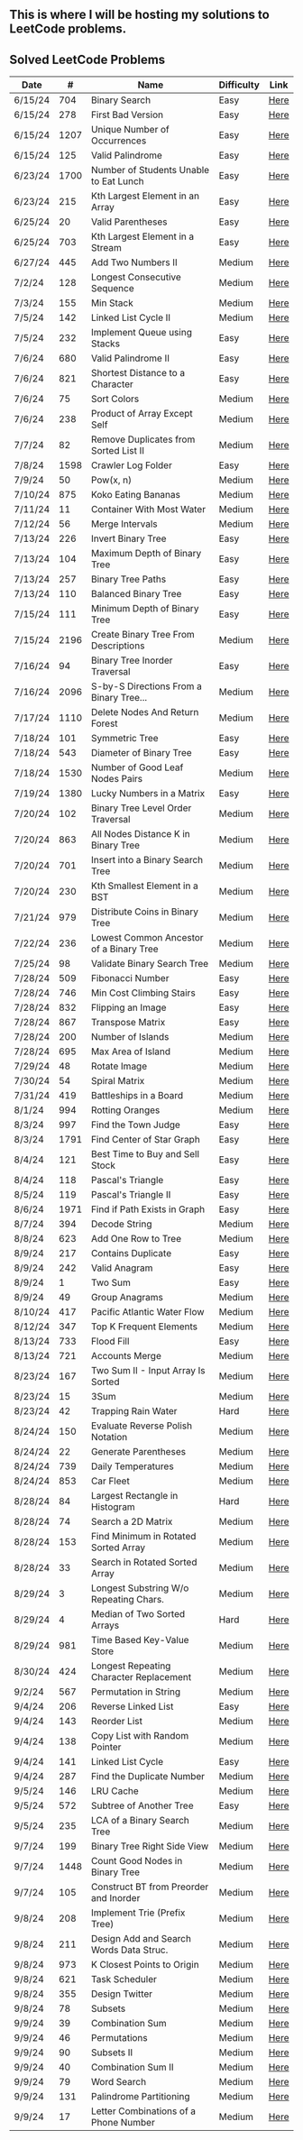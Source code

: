 ## This is where I will be hosting my solutions to LeetCode problems. 

## Solved LeetCode Problems

| Date    | #   | Name                                   | Difficulty | Link                                                                                                           |
| ------- | --- | -------------------------------------- | ---------- | -------------------------------------------------------------------------------------------------------------- |
| 6/15/24 | 704 | Binary Search                          | Easy       | [Here](https://leetcode.com/problems/binary-search/description/)                                               |
| 6/15/24 | 278 | First Bad Version                      | Easy       | [Here](https://leetcode.com/problems/first-bad-version/description/)                                           |
| 6/15/24 | 1207| Unique Number of Occurrences           | Easy       | [Here](https://leetcode.com/problems/unique-number-of-occurrences/description/)                                |
| 6/15/24 | 125 | Valid Palindrome                       | Easy       | [Here](https://leetcode.com/problems/valid-palindrome/description/)                                            |
| 6/23/24 | 1700| Number of Students Unable to Eat Lunch | Easy       | [Here](https://leetcode.com/problems/number-of-students-unable-to-eat-lunch/description/)                      |
| 6/23/24 | 215 | Kth Largest Element in an Array        | Easy       | [Here](https://leetcode.com/problems/kth-largest-element-in-an-array/description/)                             |
| 6/25/24 | 20  | Valid Parentheses                      | Easy       | [Here](https://leetcode.com/problems/valid-parentheses/description/)                                           |
| 6/25/24 | 703 | Kth Largest Element in a Stream        | Easy       | [Here](https://leetcode.com/problems/kth-largest-element-in-a-stream/description/)                             |
| 6/27/24 | 445 | Add Two Numbers II                     | Medium     | [Here](https://leetcode.com/problems/add-two-numbers-ii/description/)                                          |
| 7/2/24  | 128 | Longest Consecutive Sequence           | Medium     | [Here](https://leetcode.com/problems/longest-consecutive-sequence/description/)                                |
| 7/3/24  | 155 | Min Stack                              | Medium     | [Here](https://leetcode.com/problems/min-stack/description/)                                                   |
| 7/5/24  | 142 | Linked List Cycle II                   | Medium     | [Here](https://leetcode.com/problems/linked-list-cycle-ii/description/)                                        |
| 7/5/24  | 232 | Implement Queue using Stacks           | Easy       | [Here](https://leetcode.com/problems/implement-queue-using-stacks/description/)                                |
| 7/6/24  | 680 | Valid Palindrome II                    | Easy       | [Here](https://leetcode.com/problems/valid-palindrome-ii/description/)                                         |
| 7/6/24  | 821 | Shortest Distance to a Character       | Easy       | [Here](https://leetcode.com/problems/shortest-distance-to-a-character/description/)                            |
| 7/6/24  | 75  | Sort Colors                            | Medium     | [Here](https://leetcode.com/problems/sort-colors/description/)                                                 |
| 7/6/24  | 238 | Product of Array Except Self           | Medium     | [Here](https://leetcode.com/problems/product-of-array-except-self/description/)                                |
| 7/7/24  | 82  | Remove Duplicates from Sorted List II  | Medium     | [Here](https://leetcode.com/problems/remove-duplicates-from-sorted-list-ii/description/)                       |
| 7/8/24  | 1598| Crawler Log Folder                     | Easy       | [Here](https://leetcode.com/problems/crawler-log-folder/description/)                                          |
| 7/9/24  | 50  | Pow(x, n)                              | Medium     | [Here](https://leetcode.com/problems/powx-n/description/)                                                      |
| 7/10/24 | 875 | Koko Eating Bananas                    | Medium     | [Here](https://leetcode.com/problems/koko-eating-bananas/description/)                                         |
| 7/11/24 | 11  | Container With Most Water              | Medium     | [Here](https://leetcode.com/problems/container-with-most-water/description/)                                   |
| 7/12/24 | 56  | Merge Intervals                        | Medium     | [Here](https://leetcode.com/problems/merge-intervals/description/)                                             |
| 7/13/24 | 226 | Invert Binary Tree                     | Easy       | [Here](https://leetcode.com/problems/invert-binary-tree/description/)                                          |
| 7/13/24 | 104 | Maximum Depth of Binary Tree           | Easy       | [Here](https://leetcode.com/problems/maximum-depth-of-binary-tree/description/)                                |
| 7/13/24 | 257 | Binary Tree Paths                      | Easy       | [Here](https://leetcode.com/problems/binary-tree-paths/description/)                                           |
| 7/13/24 | 110 | Balanced Binary Tree                   | Easy       | [Here](https://leetcode.com/problems/balanced-binary-tree/description/)                                        |
| 7/15/24 | 111 | Minimum Depth of Binary Tree           | Easy       | [Here](https://leetcode.com/problems/minimum-depth-of-binary-tree/description/)                                |
| 7/15/24 | 2196| Create Binary Tree From Descriptions   | Medium     | [Here](https://leetcode.com/problems/create-binary-tree-from-descriptions/description/)                        |
| 7/16/24 | 94  | Binary Tree Inorder Traversal          | Easy       | [Here](https://leetcode.com/problems/create-binary-tree-from-descriptions/description/)                        |
| 7/16/24 | 2096| S-by-S Directions From a Binary Tree...| Medium     | [Here](https://leetcode.com/problems/step-by-step-directions-from-a-binary-tree-node-to-another/description/)  |
| 7/17/24 | 1110| Delete Nodes And Return Forest         | Medium     | [Here](https://leetcode.com/problems/delete-nodes-and-return-forest/description/)                              |
| 7/18/24 | 101 | Symmetric Tree                         | Easy       | [Here](https://leetcode.com/problems/symmetric-tree/description/)                                              |
| 7/18/24 | 543 | Diameter of Binary Tree                | Easy       | [Here](https://leetcode.com/problems/diameter-of-binary-tree/description/)                                     |
| 7/18/24 | 1530| Number of Good Leaf Nodes Pairs        | Medium     | [Here](https://leetcode.com/problems/number-of-good-leaf-nodes-pairs/description/)                             |
| 7/19/24 | 1380| Lucky Numbers in a Matrix              | Easy       | [Here](https://leetcode.com/problems/lucky-numbers-in-a-matrix/description/)                                   |
| 7/20/24 | 102 | Binary Tree Level Order Traversal      | Medium     | [Here](https://leetcode.com/problems/binary-tree-level-order-traversal/description/)                           |
| 7/20/24 | 863 | All Nodes Distance K in Binary Tree    | Medium     | [Here](https://leetcode.com/problems/all-nodes-distance-k-in-binary-tree/description/)                         |
| 7/20/24 | 701 | Insert into a Binary Search Tree       | Medium     | [Here](https://leetcode.com/problems/insert-into-a-binary-search-tree/description/)                            |
| 7/20/24 | 230 | Kth Smallest Element in a BST          | Medium     | [Here](https://leetcode.com/problems/kth-smallest-element-in-a-bst/description/)                               |
| 7/21/24 | 979 | Distribute Coins in Binary Tree        | Medium     | [Here](https://leetcode.com/problems/distribute-coins-in-binary-tree/description/)                             |
| 7/22/24 | 236 | Lowest Common Ancestor of a Binary Tree| Medium     | [Here](https://leetcode.com/problems/distribute-coins-in-binary-tree/description/)                             |
| 7/25/24 | 98  | Validate Binary Search Tree            | Medium     | [Here](https://leetcode.com/problems/validate-binary-search-tree/description/)                                 |
| 7/28/24 | 509 | Fibonacci Number                       | Easy       | [Here](https://leetcode.com/problems/fibonacci-number/description/)                                            |
| 7/28/24 | 746 | Min Cost Climbing Stairs               | Easy       | [Here](https://leetcode.com/problems/min-cost-climbing-stairs/description/)                                    |
| 7/28/24 | 832 | Flipping an Image                      | Easy       | [Here](https://leetcode.com/problems/flipping-an-image/description/)                                           |
| 7/28/24 | 867 | Transpose Matrix                       | Easy       | [Here](https://leetcode.com/problems/transpose-matrix/description/)                                            |
| 7/28/24 | 200 | Number of Islands                      | Medium     | [Here](https://leetcode.com/problems/number-of-islands/description/)                                           |
| 7/28/24 | 695 | Max Area of Island                     | Medium     | [Here](https://leetcode.com/problems/max-area-of-island/description/)                                          |
| 7/29/24 | 48  | Rotate Image                           | Medium     | [Here](https://leetcode.com/problems/rotate-image/description/)                                                |
| 7/30/24 | 54  | Spiral Matrix                          | Medium     | [Here](https://leetcode.com/problems/spiral-matrix/description/)                                               |
| 7/31/24 | 419 | Battleships in a Board                 | Medium     | [Here](https://leetcode.com/problems/battleships-in-a-board/description/)                                      |
| 8/1/24  | 994 | Rotting Oranges                        | Medium     | [Here](https://leetcode.com/problems/rotting-oranges/description/)                                             |
| 8/3/24  | 997 | Find the Town Judge                    | Easy       | [Here](https://leetcode.com/problems/find-the-town-judge/description/)                                         |
| 8/3/24  | 1791| Find Center of Star Graph              | Easy       | [Here](https://leetcode.com/problems/find-center-of-star-graph/description/)                                   |
| 8/4/24  | 121 | Best Time to Buy and Sell Stock        | Easy       | [Here](https://leetcode.com/problems/best-time-to-buy-and-sell-stock/description/)                             |
| 8/4/24  | 118 | Pascal's Triangle                      | Easy       | [Here](https://leetcode.com/problems/pascals-triangle/description/)                                            |
| 8/5/24  | 119 | Pascal's Triangle II                   | Easy       | [Here](https://leetcode.com/problems/pascals-triangle-ii/description/)                                         |
| 8/6/24  | 1971| Find if Path Exists in Graph           | Easy       | [Here](https://leetcode.com/problems/find-if-path-exists-in-graph/description/)                                |
| 8/7/24  | 394 | Decode String                          | Medium     | [Here](https://leetcode.com/problems/decode-string/description/)                                               |
| 8/8/24  | 623 | Add One Row to Tree                    | Medium     | [Here](https://leetcode.com/problems/add-one-row-to-tree/description/)                                         |
| 8/9/24  | 217 | Contains Duplicate                     | Easy       | [Here](https://leetcode.com/problems/contains-duplicate/description/)                                          |
| 8/9/24  | 242 | Valid Anagram                          | Easy       | [Here](https://leetcode.com/problems/valid-anagram/description/)                                               |
| 8/9/24  | 1   | Two Sum                                | Easy       | [Here](https://leetcode.com/problems/two-sum/description/)                                                     |
| 8/9/24  | 49  | Group Anagrams                         | Medium     | [Here](https://leetcode.com/problems/group-anagrams/description/)                                              |
| 8/10/24 | 417 | Pacific Atlantic Water Flow            | Medium     | [Here](https://leetcode.com/problems/pacific-atlantic-water-flow/description/)                                 |
| 8/12/24 | 347 | Top K Frequent Elements                | Medium     | [Here](https://leetcode.com/problems/top-k-frequent-elements/description/)                                     |
| 8/13/24 | 733 | Flood Fill                             | Easy       | [Here](https://leetcode.com/problems/flood-fill/description/)                                                  |
| 8/13/24 | 721 | Accounts Merge                         | Medium     | [Here](https://leetcode.com/problems/accounts-merge/description/)                                              |
| 8/23/24 | 167 | Two Sum II - Input Array Is Sorted     | Medium     | [Here](https://leetcode.com/problems/two-sum-ii-input-array-is-sorted/description/)                            |
| 8/23/24 | 15  | 3Sum                                   | Medium     | [Here](https://leetcode.com/problems/3sum/description/)                                                        |
| 8/23/24 | 42  | Trapping Rain Water                    | Hard       | [Here](https://leetcode.com/problems/trapping-rain-water/description/)                                         |
| 8/24/24 | 150 | Evaluate Reverse Polish Notation       | Medium     | [Here](https://leetcode.com/problems/evaluate-reverse-polish-notation/description/)                            |
| 8/24/24 | 22  | Generate Parentheses                   | Medium     | [Here](https://leetcode.com/problems/generate-parentheses/description/)                                        |
| 8/24/24 | 739 | Daily Temperatures                     | Medium     | [Here](https://leetcode.com/problems/daily-temperatures/description/)                                          |
| 8/24/24 | 853 | Car Fleet                              | Medium     | [Here](https://leetcode.com/problems/car-fleet/description/)                                                   |
| 8/28/24 | 84  | Largest Rectangle in Histogram         | Hard       | [Here](https://leetcode.com/problems/largest-rectangle-in-histogram/description/)                              |
| 8/28/24 | 74  | Search a 2D Matrix                     | Medium     | [Here](https://leetcode.com/problems/search-a-2d-matrix/description/)                                          |
| 8/28/24 | 153 |Find Minimum in Rotated Sorted Array    | Medium     | [Here](https://leetcode.com/problems/find-minimum-in-rotated-sorted-array/description/)                        |
| 8/28/24 | 33  | Search in Rotated Sorted Array         | Medium     | [Here](https://leetcode.com/problems/search-in-rotated-sorted-array/description/)                              |
| 8/29/24 | 3   | Longest Substring W/o Repeating Chars. | Medium     | [Here](https://leetcode.com/problems/longest-substring-without-repeating-characters/description/)              |
| 8/29/24 | 4   | Median of Two Sorted Arrays            | Hard       | [Here](https://leetcode.com/problems/median-of-two-sorted-arrays/description/)                                 |
| 8/29/24 | 981 | Time Based Key-Value Store             | Medium     | [Here](https://leetcode.com/problems/time-based-key-value-store/description/)                                  |
| 8/30/24 | 424 | Longest Repeating Character Replacement| Medium     | [Here](https://leetcode.com/problems/longest-repeating-character-replacement/description/)                     |
| 9/2/24  | 567 | Permutation in String                  | Medium     | [Here](https://leetcode.com/problems/permutation-in-string/description/)                                       |
| 9/4/24  | 206 | Reverse Linked List                    | Easy       | [Here](https://leetcode.com/problems/reverse-linked-list/description/)                                         |
| 9/4/24  | 143 | Reorder List                           | Medium     | [Here](https://leetcode.com/problems/reorder-list/description/)                                                |
| 9/4/24  | 138 | Copy List with Random Pointer          | Medium     | [Here](https://leetcode.com/problems/copy-list-with-random-pointer/description/)                               |
| 9/4/24  | 141 | Linked List Cycle                      | Easy       | [Here](https://leetcode.com/problems/linked-list-cycle/description/)                                           |
| 9/4/24  | 287 | Find the Duplicate Number              | Medium     | [Here](https://leetcode.com/problems/find-the-duplicate-number/description/)                                   |
| 9/5/24  | 146 | LRU Cache                              | Medium     | [Here](https://leetcode.com/problems/lru-cache/description/)                                                   |
| 9/5/24  | 572 | Subtree of Another Tree                | Easy       | [Here](https://leetcode.com/problems/subtree-of-another-tree/description/)                                     |
| 9/5/24  | 235 | LCA of a Binary Search Tree            | Medium     | [Here](https://leetcode.com/problems/lowest-common-ancestor-of-a-binary-search-tree/description/)              |
| 9/7/24  | 199 | Binary Tree Right Side View            | Medium     | [Here](https://leetcode.com/problems/binary-tree-right-side-view/description/)                                 |    
| 9/7/24  | 1448| Count Good Nodes in Binary Tree        | Medium     | [Here](https://leetcode.com/problems/count-good-nodes-in-binary-tree/description/)                             |
| 9/7/24  | 105 | Construct BT from Preorder and Inorder | Medium     | [Here](https://leetcode.com/problems/construct-binary-tree-from-preorder-and-inorder-traversal/description/)   |
| 9/8/24  | 208 | Implement Trie (Prefix Tree)           | Medium     | [Here](https://leetcode.com/problems/implement-trie-prefix-tree/description/)                                  |
| 9/8/24  | 211 | Design Add and Search Words Data Struc.| Medium     | [Here](https://leetcode.com/problems/design-add-and-search-words-data-structure/description/)                  |
| 9/8/24  | 973 | K Closest Points to Origin             | Medium     | [Here](https://leetcode.com/problems/k-closest-points-to-origin/description/)                                  |
| 9/8/24  | 621 | Task Scheduler                         | Medium     | [Here](https://leetcode.com/problems/task-scheduler/description/)                                              |
| 9/8/24  | 355 | Design Twitter                         | Medium     | [Here](https://leetcode.com/problems/design-twitter/description/)                                              |
| 9/8/24  | 78  | Subsets                                | Medium     | [Here](https://leetcode.com/problems/subsets/description/)                                                     |
| 9/9/24  | 39  | Combination Sum                        | Medium     | [Here](https://leetcode.com/problems/combination-sum/description/)                                             |
| 9/9/24  | 46  | Permutations                           | Medium     | [Here](https://leetcode.com/problems/permutations/description/)                                                |
| 9/9/24  | 90  | Subsets II                             | Medium     | [Here](https://leetcode.com/problems/subsets-ii/description/)                                                  |
| 9/9/24  | 40  | Combination Sum II                     | Medium     | [Here](https://leetcode.com/problems/combination-sum-ii/description/)                                          |
| 9/9/24  | 79  | Word Search                            | Medium     | [Here](https://leetcode.com/problems/word-search/description/)                                                 |
| 9/9/24  | 131 | Palindrome Partitioning                | Medium     | [Here](https://leetcode.com/problems/palindrome-partitioning/description/)                                     |
| 9/9/24  | 17  | Letter Combinations of a Phone Number  | Medium     | [Here](https://leetcode.com/problems/letter-combinations-of-a-phone-number/description/)                       |